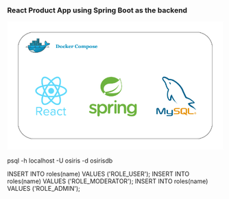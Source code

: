 ### React Product App using Spring Boot as the backend
![alt text](react-product-app.png)

psql -h localhost -U osiris -d osirisdb

INSERT INTO roles(name) VALUES ('ROLE_USER');
INSERT INTO roles(name) VALUES ('ROLE_MODERATOR');
INSERT INTO roles(name) VALUES ('ROLE_ADMIN');

